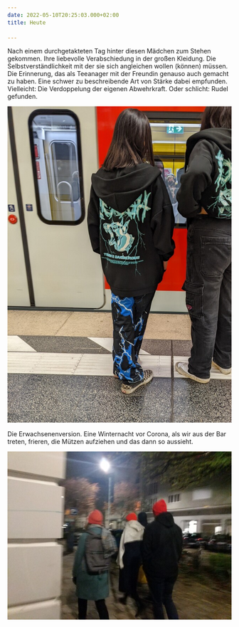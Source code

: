 ```yaml
---
date: 2022-05-10T20:25:03.000+02:00
title: Heute

---
```

Nach einem durchgetakteten Tag hinter diesen Mädchen zum Stehen gekommen. Ihre liebevolle Verabschiedung in der großen Kleidung. Die Selbstverständlichkeit mit der sie sich angleichen wollen (können) müssen. Die Erinnerung, das als Teeanager mit der Freundin genauso auch gemacht zu haben. Eine schwer zu beschreibende Art von Stärke dabei empfunden. Vielleicht: Die Verdoppelung der eigenen Abwehrkraft. Oder schlicht: Rudel gefunden.

![](/uploads/gleich.jpg)

Die Erwachsenenversion. Eine Winternacht vor Corona, als wir aus der Bar treten, frieren, die Mützen aufziehen und das dann so aussieht.

![](/uploads/alle-gleich.jpg)